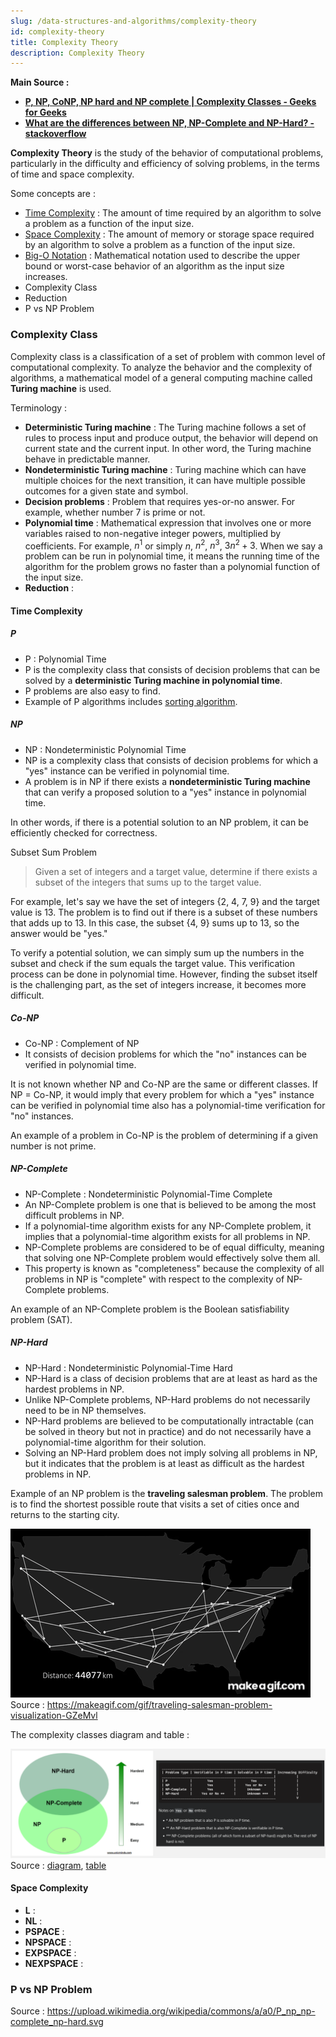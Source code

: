 ```yaml
---
slug: /data-structures-and-algorithms/complexity-theory
id: complexity-theory
title: Complexity Theory
description: Complexity Theory
---
```


**Main Source :**

- **[P, NP, CoNP, NP hard and NP complete | Complexity Classes - Geeks for Geeks](https://www.geeksforgeeks.org/types-of-complexity-classes-p-np-conp-np-hard-and-np-complete/)**
- **[What are the differences between NP, NP-Complete and NP-Hard? - stackoverflow](https://stackoverflow.com/questions/1857244/what-are-the-differences-between-np-np-complete-and-np-hard)**

**Complexity Theory** is the study of the behavior of computational problems, particularly in the difficulty and efficiency of solving problems, in the terms of time and space complexity.

Some concepts are :

- [Time Complexity](/data-structures-and-algorithms/analysis-of-algorithms#time--space-complexity) : The amount of time required by an algorithm to solve a problem as a function of the input size.
- [Space Complexity](/data-structures-and-algorithms/analysis-of-algorithms#time--space-complexity) : The amount of memory or storage space required by an algorithm to solve a problem as a function of the input size.
- [Big-O Notation](/data-structures-and-algorithms/analysis-of-algorithms#big-o-notation) : Mathematical notation used to describe the upper bound or worst-case behavior of an algorithm as the input size increases.
- Complexity Class
- Reduction
- P vs NP Problem

### Complexity Class

Complexity class is a classification of a set of problem with common level of computational complexity. To analyze the behavior and the complexity of algorithms, a mathematical model of a general computing machine called **Turing machine** is used.

Terminology :

- **Deterministic Turing machine** : The Turing machine follows a set of rules to process input and produce output, the behavior will depend on current state and the current input. In other word, the Turing machine behave in predictable manner.
- **Nondeterministic Turing machine** : Turing machine which can have multiple choices for the next transition, it can have multiple possible outcomes for a given state and symbol.
- **Decision problems** : Problem that requires yes-or-no answer. For example, whether number 7 is prime or not.
- **Polynomial time** : Mathematical expression that involves one or more variables raised to non-negative integer powers, multiplied by coefficients. For example, $n^1$ or simply $n$, $n^2$, $n^3$, $3n^2 + 3$. When we say a problem can be run in polynomial time, it means the running time of the algorithm for the problem grows no faster than a polynomial function of the input size.
- **Reduction** : 

#### Time Complexity

##### P

- P : Polynomial Time
- P is the complexity class that consists of decision problems that can be solved by a **deterministic Turing machine in polynomial time**.
- P problems are also easy to find.
- Example of P algorithms includes [sorting algorithm](/data-structures-and-algorithms/sorting).

##### NP

- NP : Nondeterministic Polynomial Time
- NP is a complexity class that consists of decision problems for which a "yes" instance can be verified in polynomial time.
- A problem is in NP if there exists a **nondeterministic Turing machine** that can verify a proposed solution to a "yes" instance in polynomial time.

In other words, if there is a potential solution to an NP problem, it can be efficiently checked for correctness.

Subset Sum Problem

> Given a set of integers and a target value, determine if there exists a subset of the integers that sums up to the target value.

For example, let's say we have the set of integers {2, 4, 7, 9} and the target value is 13. The problem is to find out if there is a subset of these numbers that adds up to 13. In this case, the subset {4, 9} sums up to 13, so the answer would be "yes."

To verify a potential solution, we can simply sum up the numbers in the subset and check if the sum equals the target value. This verification process can be done in polynomial time. However, finding the subset itself is the challenging part, as the set of integers increase, it becomes more difficult.

##### Co-NP

- Co-NP : Complement of NP
- It consists of decision problems for which the "no" instances can be verified in polynomial time.

It is not known whether NP and Co-NP are the same or different classes. If NP = Co-NP, it would imply that every problem for which a "yes" instance can be verified in polynomial time also has a polynomial-time verification for "no" instances.

An example of a problem in Co-NP is the problem of determining if a given number is not prime.

##### NP-Complete

- NP-Complete : Nondeterministic Polynomial-Time Complete
- An NP-Complete problem is one that is believed to be among the most difficult problems in NP.
- If a polynomial-time algorithm exists for any NP-Complete problem, it implies that a polynomial-time algorithm exists for all problems in NP.
- NP-Complete problems are considered to be of equal difficulty, meaning that solving one NP-Complete problem would effectively solve them all.
- This property is known as "completeness" because the complexity of all problems in NP is "complete" with respect to the complexity of NP-Complete problems.

An example of an NP-Complete problem is the Boolean satisfiability problem (SAT).

##### NP-Hard

- NP-Hard : Nondeterministic Polynomial-Time Hard
- NP-Hard is a class of decision problems that are at least as hard as the hardest problems in NP.
- Unlike NP-Complete problems, NP-Hard problems do not necessarily need to be in NP themselves.
- NP-Hard problems are believed to be computationally intractable (can be solved in theory but not in practice) and do not necessarily have a polynomial-time algorithm for their solution.
- Solving an NP-Hard problem does not imply solving all problems in NP, but it indicates that the problem is at least as difficult as the hardest problems in NP.

Example of an NP problem is the **traveling salesman problem**. The problem is to find the shortest possible route that visits a set of cities once and returns to the starting city.

![Traveling salesman](./traveling-salesman.gif)  
Source : https://makeagif.com/gif/traveling-salesman-problem-visualization-GZeMvl

The complexity classes diagram and table :

![Complexity classes diagram and table](./complexity-classes.png)  
Source : [diagram](https://unicminds.com/complexity-classes-p-np-of-problems-in-computer-science-coding/), [table](https://stackoverflow.com/questions/1857244/what-are-the-differences-between-np-np-complete-and-np-hard#answer-19510170)

#### Space Complexity

- **L** :
- **NL** :
- **PSPACE** :
- **NPSPACE** :
- **EXPSPACE** :
- **NEXPSPACE** :

### P vs NP Problem

Source : https://upload.wikimedia.org/wikipedia/commons/a/a0/P_np_np-complete_np-hard.svg
